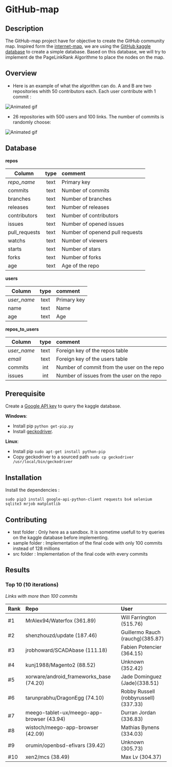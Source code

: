 # GitHub-map

## Description

The GitHub-map project have for objective to create the GitHub community map. Inspired form the [internet-map](http://www.internet-map.net/), we are using the [GitHub kaggle database](https://www.kaggle.com/github/github-repos) to create a simple database. Based on this database, we will try to implement de the PageLinkRank Algorithme to place the nodes on the map.

## Overview

- Here is an example of what the algorithm can do. A and B are two repositories whith 50 contributors each. Each user contribute with 1 commit :

![Animated gif](https://media.giphy.com/media/2t9pvY70cVtzctUOGe/giphy.gif)

- 26 repositories with 500 users and 100 links. The number of commits is randomly choose:

![Animated gif](https://media.giphy.com/media/fxq5ertHwZx8stREGc/giphy.gif)

## Database

**repos**

| Column | type | comment |
|-|:-:|:-|
| _repo_name_ | text | Primary key |
| commits | text | Number of commits |
| branches | text | Number of branches |
| releases | text | Number of releases |
| contributors | text | Number of contributors |
| issues | text | Number of opened issues |
| pull_requests | text | Number of openend pull requests |
| watchs | text | Number of viewers |
| starts | text | Number of stars |
| forks | text | Number of forks |
| age | text | Age of the repo |

**users**

| Column | type | comment |
|-|:-:|:-|
| _user_name_ | text | Primary key |
| name | text | Name |
| age | text | Age |

**repos_to_users**

| Column | type | comment |
|-|:-:|:-|
| _user_name_ | text | Foreign key of the repos table |
| _email_ | text | Foreign key of the users table |
| commits | int | Number of commit from the user on the repo |
| issues | int | Number of issues from the user on the repo |

## Prerequisite

Create a [Google API key](https://cloud.google.com/bigquery/docs/reference/libraries) to query the kaggle database.

**Windows**:
- Install pip  ```python get-pip.py```
- Install [geckodriver](https://github.com/mozilla/geckodriver/releases).

**Linux**:
- Install pip ```sudo apt-get install python-pip```
- Copy geckodriver to a sourced path ```sudo cp geckodriver /usr/local/bin/geckodriver```

## Installation

Install the dependencies :
```
sudo pip3 install google-api-python-client requests bs4 selenium sqlite3 mrjob matplotlib
```
## Contributing

- test folder : Only here as a sandbox. It is sometime usefull to try queries on the kaggle database before implementing.
- sample folder : Implementation of the final code with only 100 commits instead of 128 millions
- src folder : Implementation of the final code with every commits

## Results

### Top 10 (10 iterations)
_Links with more than 100 commits_

| Rank | Repo | User |
|:-|:-|:-|
| #1 | MrAlex94/Waterfox (361.89) | Will Farrington (515.76) |
| #2 | shenzhouzd/update (187.46) | Guillermo Rauch (rauchg)(385.87) |
| #3 | jrobhoward/SCADAbase (111.18) | Fabien Potencier (364.15) |
| #4 | kunj1988/Magento2 (88.52) | Unknown (352.42) |
| #5 | xorware/android_frameworks_base (74.20) | Jade Dominguez (Jade)(338.51) |
| #6 | tarunprabhu/DragonEgg (74.10) | Robby Russell (robbyrussell)(337.33) |
| #7 | meego-tablet-ux/meego-app-browser (43.94) | Durran Jordan (336.83) |
| #8 | wistoch/meego-app-browser (42.09) | Mathias Bynens (334.03) |
| #9 | orumin/openbsd-efivars (39.42) | Unknown (305.73) |
| #10 | xen2/mcs (38.49) | Max Lv (304.37) |
